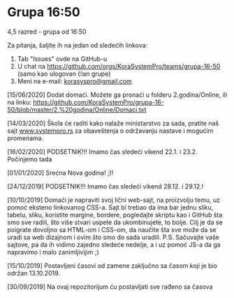 # Grupa 16:50
4,5 razred - grupa od 16:50
  
Za pitanja, šaljite ih na jedan od sledećih linkova:
  1. Tab "Issues" ovde na GitHub-u
  2. U chat na https://github.com/orgs/KoraSystemPro/teams/grupa-16-50 (samo kao ulogovan član grupe)
  3. Meni na e-mail: korasyspro@gmail.com

[15/06/2020]
Dodat domaći. Možete ga pronaći u folderu 2.godina/Online, ili na linku:
https://github.com/KoraSystemPro/grupa-16-50/blob/master/2.%20godina/Online/Domaci.txt

[14/03/2020]
Škola će raditi kako nalaže ministarstvo za sada, pratite naš sajt www.systempro.rs za obaveštenja o održavanju nastave i mogućim promenama.

[16/02/2020]
PODSETNIK!!!
Imamo čas sledeći vikend 22.1. i 23.2. Počinjemo tada

[01/01/2020]
Srećna Nova godina! ;)!

[24/12/2019]
PODSETNIK!!!
Imamo čas sledeći vikend 28.12. i 29.12.!

[10/10/2019]
Domaći je napraviti svoj lični web-sajt, na proizvolju temu, uz pomoć eksteno linkovanog CSS-a. Sajt bi trebao da ima bar jednu sliku, tabelu, sliku, koristite margine, bordere, pogledajte skriptu kao i GitHub šta smo sve radili, što više stvari uspete da ukombinujete, to bolje. Cilj je da se poigrate dovoljno sa HTML-om i CSS-om, da naučite šta sve može da se uradi sa web dizajnom i ovim što smo do sada uradili.
P.S. Sačuvajte vaše sajtove, pa da ih vidimo zajedno sledeće nedelje, a i uz pomoć JS-a da ga napravimo i malo zanimljivijim ;)

[15/10/2019]
Postavljeni časovi od zamene zaključno sa časom koji je bio održan 13.10.2019.

[30/09/2019]
Na ovaj repozitorijum ću postavljati sve rađeno sa časova
